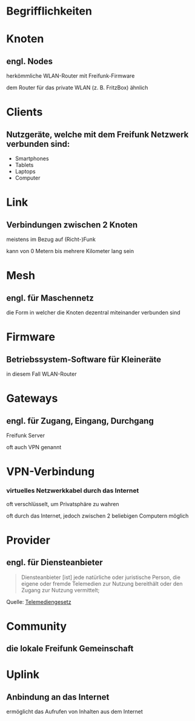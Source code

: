 # Begrifflichkeiten


# Knoten
## engl. Nodes
herkömmliche WLAN-Router mit Freifunk-Firmware

dem Router für das private WLAN (z. B. FritzBox) ähnlich


# Clients
## Nutzgeräte, welche mit dem Freifunk Netzwerk verbunden sind:
* Smartphones
* Tablets
* Laptops
* Computer


# Link
## Verbindungen zwischen 2 Knoten
meistens im Bezug auf (Richt-)Funk

kann von 0 Metern bis mehrere Kilometer lang sein


# Mesh
## engl. für Maschennetz
die Form in welcher die Knoten dezentral miteinander verbunden sind


# Firmware
## Betriebssystem-Software für Kleineräte
in diesem Fall WLAN-Router


# Gateways
## engl. für Zugang, Eingang, Durchgang
Freifunk Server

oft auch VPN genannt


# VPN-Verbindung
### virtuelles Netzwerkkabel durch das Internet
oft verschlüsselt, um Privatsphäre zu wahren

oft durch das Internet, jedoch zwischen 2 beliebigen Computern möglich


# Provider
## engl. für Diensteanbieter
> Diensteanbieter [ist] jede natürliche oder juristische Person, die eigene oder fremde Telemedien zur Nutzung bereithält oder den Zugang zur Nutzung vermittelt;

Quelle: [Telemediengesetz](http://www.gesetze-im-internet.de/tmg/__2.html)


# Community
## die lokale Freifunk Gemeinschaft


# Uplink
## Anbindung an das Internet
ermöglicht das Aufrufen von Inhalten aus dem Internet
